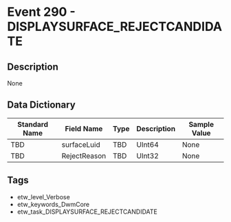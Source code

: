 # Event 290 - DISPLAYSURFACE_REJECTCANDIDATE

## Description
None

## Data Dictionary
|Standard Name|Field Name|Type|Description|Sample Value|
|---|---|---|---|---|
|TBD|surfaceLuid|TBD|UInt64|None|None|
|TBD|RejectReason|TBD|UInt32|None|None|

## Tags
* etw_level_Verbose
* etw_keywords_DwmCore
* etw_task_DISPLAYSURFACE_REJECTCANDIDATE